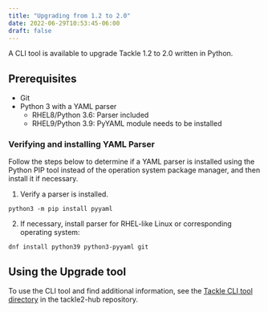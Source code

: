 ```yaml
---
title: "Upgrading from 1.2 to 2.0"
date: 2022-06-29T10:53:45-06:00
draft: false
---
```

A CLI tool is available to upgrade Tackle 1.2 to 2.0 written in Python.

## Prerequisites
* Git
* Python 3 with a YAML parser
    * RHEL8/Python 3.6: Parser included
    * RHEL9/Python 3.9: PyYAML module needs to be installed

### Verifying and installing YAML Parser
Follow the steps below to determine if a YAML parser is installed using the Python PIP tool instead of the operation system package manager, and then install it if necessary.

1. Verify a parser is installed.
```
python3 -m pip install pyyaml
```
2. If necessary, install parser for RHEL-like Linux or corresponding operating system:
```
dnf install python39 python3-pyyaml git
```
## Using the Upgrade tool

To use the CLI tool and find additional information, see the [Tackle CLI tool directory](https://github.com/konveyor/tackle2-hub/tree/main/hack/tool) in the tackle2-hub repository.
